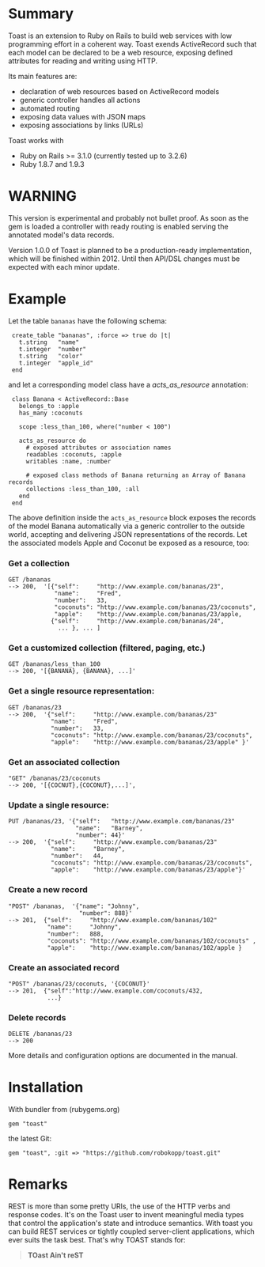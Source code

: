 Summary
=======

Toast is an extension to Ruby on Rails to build web services with low
programming effort in a coherent way.  Toast exends ActiveRecord such
that each model can be declared to be a web resource, exposing defined
attributes for reading and writing using HTTP.

Its main features are:

  * declaration of web resources based on ActiveRecord models
  * generic controller handles all actions
  * automated routing
  * exposing data values with JSON maps 
  * exposing associations by links (URLs)

Toast works with 

  * Ruby on Rails >= 3.1.0 (currently tested up to 3.2.6)
  * Ruby 1.8.7 and 1.9.3

WARNING
=======

This version is experimental and probably not bullet
proof. As soon as the gem is loaded a controller with ready routing is
enabled serving the annotated model's data records.

Version 1.0.0 of Toast is planned to be a production-ready implementation,
which will be finished within 2012. Until then API/DSL changes must
be expected with each minor update. 

Example
=======

Let the table `bananas` have the following schema:

     create_table "bananas", :force => true do |t|
       t.string   "name"
       t.integer  "number"
       t.string   "color"
       t.integer  "apple_id"
     end

and let a corresponding model class have a *acts_as_resource* annotation:

     class Banana < ActiveRecord::Base
       belongs_to :apple
       has_many :coconuts
       
       scope :less_than_100, where("number < 100")

       acts_as_resource do
         # exposed attributes or association names
         readables :coconuts, :apple
         writables :name, :number	 
	 
         # exposed class methods of Banana returning an Array of Banana records
         collections :less_than_100, :all
       end
     end

The above definition inside the `acts_as_resource` block exposes the
records of the model Banana automatically via a generic controller to
the outside world, accepting and delivering JSON representations of
the records. Let the associated models Apple and Coconut be
exposed as a resource, too:

### Get a collection
    GET /bananas
    --> 200,  '[{"self":     "http://www.example.com/bananas/23",
                 "name":     "Fred",
                 "number":   33,
                 "coconuts": "http://www.example.com/bananas/23/coconuts",
                 "apple":    "http://www.example.com/bananas/23/apple,
                {"self":     "http://www.example.com/bananas/24",
                  ... }, ... ]
### Get a customized collection (filtered, paging, etc.)
    GET /bananas/less_than_100
    --> 200, '[{BANANA}, {BANANA}, ...]'

### Get a single resource representation:
    GET /bananas/23
    --> 200,  '{"self":     "http://www.example.com/bananas/23"
                "name":     "Fred",
                "number":   33,
                "coconuts": "http://www.example.com/bananas/23/coconuts",
                "apple":    "http://www.example.com/bananas/23/apple" }'

### Get an associated collection
    "GET" /bananas/23/coconuts
    --> 200, '[{COCNUT},{COCONUT},...]',

### Update a single resource:
    PUT /bananas/23, '{"self":   "http://www.example.com/bananas/23"
                       "name":   "Barney",
                       "number": 44}'
    --> 200,  '{"self":     "http://www.example.com/bananas/23"
                "name":     "Barney",
                "number":   44,
                "coconuts": "http://www.example.com/bananas/23/coconuts",
                "apple":    "http://www.example.com/bananas/23/apple"}'

### Create a new record
    "POST" /bananas,  '{"name": "Johnny",
                        "number": 888}'
    --> 201,  {"self":     "http://www.example.com/bananas/102"
               "name":     "Johnny",
               "number":   888,
               "coconuts": "http://www.example.com/bananas/102/coconuts" ,
               "apple":    "http://www.example.com/bananas/102/apple }

### Create an associated record
    "POST" /bananas/23/coconuts, '{COCONUT}'
    --> 201,  {"self":"http://www.example.com/coconuts/432,
               ...}

### Delete records
    DELETE /bananas/23
    --> 200

More details and configuration options are documented in the manual.

Installation
============

With bundler from  (rubygems.org)

    gem "toast"

the latest Git:

    gem "toast", :git => "https://github.com/robokopp/toast.git"	

Remarks
=======

REST is more than some pretty URIs, the use of the HTTP verbs and
response codes. It's on the Toast user to invent meaningful media
types that control the application's state and introduce
semantics. With toast you can build REST services or tightly coupled
server-client applications, which ever suits the task best. That's why
TOAST stands for:

>  **TOast Ain't reST**

